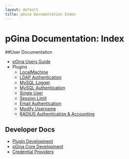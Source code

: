 ```yaml
---
layout: default
title: pGina Documentation Index
---
```


pGina Documentation: Index
===========================

##User Documentation

* [pGina Users Guide](user.html)
* Plugins
   * [LocalMachine](local_machine.html)
   * [LDAP Authentication](ldap.html)
   * [MySQL Logger](mysql_logger.html)
   * [MySQL Authentication](mysql_auth.html)
   * [Single User](single_user.html)
   * [Session Limit](session_limit.html)
   * [Email Authentication](email_auth.html)
   * [Modify Username](username_mod.html)
   * [RADIUS Authentication & Accounting](radius.html)

## Developer Docs

* [Plugin Development](plugins.html)
* [pGina Core Development](core.html)
* [Credential Providers](cp.html)
  
